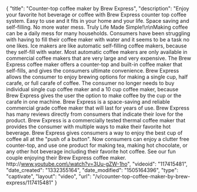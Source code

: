 {
    "title": "Counter-top coffee maker by Brew Express",
    "description": "Enjoy your favorite hot beverage or coffee with Brew Express counter top coffee system. Easy to use and it fits in your home and your life. Space saving and self-filling. No more water mess. Truly Life Made Simple!\n\nMaking coffee can be a daily mess for many households. Consumers have been struggling with having to fill their coffee maker with water and it seems to be a task no one likes. Ice makers are like automatic self-filling coffee makers, because they self-fill with water. Most automatic coffee makers are only available in commercial coffee makers that are very large and very expensive. The Brew Express coffee maker offers a counter-top and built-in coffee maker that self-fills, and gives the consumers ultimate convenience. Brew Express allows the consumer to enjoy brewing options for making a single cup, half carafe, or full carafe of coffee. The consumer no longer needs to buy individual single cup coffee maker and a 10 cup coffee maker, because Brew Express gives the user the option to make coffee by the cup or the carafe in one machine. Brew Express is a space-saving and reliable commercial grade coffee maker that will last for years of use. Brew Express has many reviews directly from consumers that indicate their love for the product. Brew Express is a commercially tested thermal coffee maker that provides the consumer with multiple ways to make their favorite hot beverage. Brew Express gives consumers a way to enjoy the best cup of coffee all at the \"push of a button\". Now consumers can enjoy a clutter free counter-top, and use one product for making tea, making hot chocolate, or any other hot beverage including their favorite hot coffee. See our fun couple enjoying their Brew Express coffee maker. http:\/\/www.youtube.com\/watch?v=3Uu-gZW-1ho",
    "videoid": "117415481",
    "date_created": "1332355164",
    "date_modified": "1505164396",
    "type": "captivate",
    "layout": "video",
    "url": "\/v\/counter-top-coffee-maker-by-brew-express\/117415481"
}